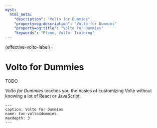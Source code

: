 ```yaml
---
myst:
  html_meta:
    "description": "Volto for Dummies"
    "property=og:description": "Volto for Dummies"
    "property=og:title": "Volto for Dummies"
    "keywords": "Plone, Volto, Training"
---
```


(effective-volto-label)=

# Volto for Dummies

TODO

*Volto for Dummies* teaches you the basics of customizing Volto without knowing a lot of React or JavaScript.

```{toctree}
---
caption: Volto for Dummies
name: toc-volto4dummies
maxdepth: 3
---

```
